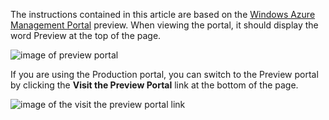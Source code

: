 The instructions contained in this article are based on the [Windows Azure Management Portal] preview. When viewing the portal, it should display the word Preview at the top of the page.

![image of preview portal][preview-portal]

If you are using the Production portal, you can switch to the Preview portal by clicking the **Visit the Preview Portal** link at the bottom of the page.

![image of the visit the preview portal link][preview-portal-link]

[Windows Azure Management Portal]: https://manage.windowsazure.com/
[preview-portal]: ../../Shared/Media/preview-portal-button.png
[preview-portal-link]: ../../Shared/Media/switch-to-preview.png